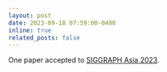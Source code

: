 ```yaml
---
layout: post
date: 2023-09-18 07:59:00-0400
inline: true
related_posts: false
---
```


One paper accepted to <a href="https://doi.org/10.1145/3618395">SIGGRAPH Asia 2023</a>.